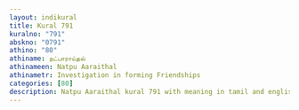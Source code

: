 ```yaml
---
layout: indikural
title: Kural 791
kuralno: "791"
abskno: "0791"
athino: "80"
athiname: நட்பாராய்தல்
athinameen: Natpu Aaraithal
athinametr: Investigation in forming Friendships
categories: [80]
description: Natpu Aaraithal kural 791 with meaning in tamil and english 
---
```



